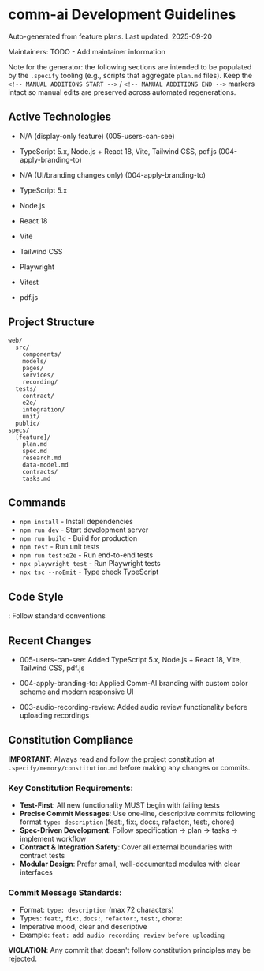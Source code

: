 # comm-ai Development Guidelines

Auto-generated from feature plans. Last updated: 2025-09-20

Maintainers: TODO - Add maintainer information

Note for the generator: the following sections are intended to be populated by
the `.specify` tooling (e.g., scripts that aggregate `plan.md` files). Keep the
`<!-- MANUAL ADDITIONS START -->` / `<!-- MANUAL ADDITIONS END -->` markers
intact so manual edits are preserved across automated regenerations.

## Active Technologies
- N/A (display-only feature) (005-users-can-see)

- TypeScript 5.x, Node.js + React 18, Vite, Tailwind CSS, pdf.js (004-apply-branding-to)
- N/A (UI/branding changes only) (004-apply-branding-to)

- TypeScript 5.x
- Node.js
- React 18
- Vite
- Tailwind CSS
- Playwright
- Vitest
- pdf.js

## Project Structure

```
web/
  src/
    components/
    models/
    pages/
    services/
    recording/
  tests/
    contract/
    e2e/
    integration/
    unit/
  public/
specs/
  [feature]/
    plan.md
    spec.md
    research.md
    data-model.md
    contracts/
    tasks.md
```

## Commands

- `npm install` - Install dependencies
- `npm run dev` - Start development server
- `npm run build` - Build for production
- `npm test` - Run unit tests
- `npm run test:e2e` - Run end-to-end tests
- `npx playwright test` - Run Playwright tests
- `npx tsc --noEmit` - Type check TypeScript

## Code Style

: Follow standard conventions

## Recent Changes
- 005-users-can-see: Added TypeScript 5.x, Node.js + React 18, Vite, Tailwind CSS, pdf.js

- 004-apply-branding-to: Applied Comm-AI branding with custom color scheme and modern responsive UI
- 003-audio-recording-review: Added audio review functionality before uploading recordings

<!-- MANUAL ADDITIONS START -->

## Constitution Compliance

**IMPORTANT**: Always read and follow the project constitution at `.specify/memory/constitution.md` before making any changes or commits.

### Key Constitution Requirements:

- **Test-First**: All new functionality MUST begin with failing tests
- **Precise Commit Messages**: Use one-line, descriptive commits following format `type: description` (feat:, fix:, docs:, refactor:, test:, chore:)
- **Spec-Driven Development**: Follow specification → plan → tasks → implement workflow
- **Contract & Integration Safety**: Cover all external boundaries with contract tests
- **Modular Design**: Prefer small, well-documented modules with clear interfaces

### Commit Message Standards:

- Format: `type: description` (max 72 characters)
- Types: `feat:`, `fix:`, `docs:`, `refactor:`, `test:`, `chore:`
- Imperative mood, clear and descriptive
- Example: `feat: add audio recording review before uploading`

**VIOLATION**: Any commit that doesn't follow constitution principles may be rejected.

<!-- MANUAL ADDITIONS END -->

<!-- Generator guidance
- DATE should be ISO format YYYY-MM-DD
- Active Technologies: list major frameworks and runtimes (short names)
- Project Structure: include top-level folders and any multi-repo layout
- Commands: only include commands a developer can run locally or in CI
- Code Style: reference lint/format configs (eslint/prettier/ruff) if present
-->

